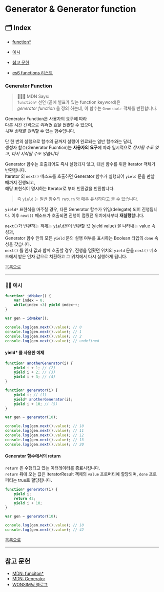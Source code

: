 # Generator & Generator function

## 🗂 Index

- [function\*](#generator-function)
- [예시](#%EF%B8%8F-예시)
- [참고 문헌](#참고-문헌)

- [es6 functions 리스트](https://github.com/Minsoo-web/es_features/tree/master/es6#functions)

### Generator Function

> 👨🏼‍⚖️ MDN Says:  
> `function*` 선언 (끝에 별표가 있는 function keyword)은  
> _generator function_ 을 정의 하는데, 이 함수는 `Generaotr` 객체를 반환합니다.

Generator Function은 사용자의 요구에 따라  
다른 시간 간격으로 *여러번 값을 반환*할 수 있으며,  
*내부 상태를 관리*할 수 있는 함수입니다.

단 한 번의 실행으로 함수의 끝까지 실행이 완료되는 일반 함수와는 달리,  
생성자 함수(Generator Fucntion)는 **사용자의 요구**에 따라 일시적으로 _정지될 수도 있고_, _다시 시작될 수도 있습니다._

Generator 함수는 호출되어도 즉시 실행되지 않고, 대신 함수를 위한 Iterator 객체가 반환됩니다.  
Iterator 의 `next()` 메소드를 호출하면 Generator 함수가 실행되어 `yield` 문을 만날 때까지 진행되고,  
해당 표현식이 명시하는 Iterator로 부터 반환값을 반환합니다.

> 즉 `yield` 는 일반 함수의 `return` 와 매우 유사하다고 볼 수 있습니다.

`yield*` 표현식을 마주칠 경우, 다른 Generator 함수가 위임(delegate) 되어 진행됩니다.
이후 `next()` 메소드가 호출되면 진행이 멈췄던 위치에서부터 **재실행**합니다.

`next()`가 반환하는 객체는 `yield`문이 반환할 값 (yield value) 을 나타내는 value 속성과,  
Generator 함수 안의 모든 `yield` 문의 실행 여부를 표시하는 Boolean 타입의 `done` 속성을 갖습니다.  
`next()` 를 인자 값과 함께 호출할 경우, 진행을 멈췄던 위치의 `yield` 문을 `next()` 메소드에서 받은 인자 값으로 치환하고 그 위치에서 다시 실행하게 됩니다.

[목록으로](#-index)

---

### 🏄‍♂️ 예시

```JavaScript
function* idMaker() {
    var index = 0;
    while(index <3) yield index++;
}

var gen = idMaker();

console.log(gen.next().value); // 0
console.log(gen.next().value); // 1
console.log(gen.next().value); // 2
console.log(gen.next().value); // undefined
```

#### yield\* 를 사용한 예제

```JavaScript
function* anotherGenerator(i) {
    yield i + 1; // (2)
    yield i + 2; // (3)
    yield i + 3; // (4)
}

function* generator(i) {
    yield i; // (1)
    yield* anotherGenerator(i);
    yield i + 10; // (5)
}

var gen = generator(10);

console.log(gen.next().value); // 10
console.log(gen.next().value); // 11
console.log(gen.next().value); // 12
console.log(gen.next().value); // 13
console.log(gen.next().value); // 20
```

#### Generator 함수에서의 return

`return` 은 수행되고 있는 이터레이터를 종료시킵니다.  
`return` 뒤에 오는 값은 IteratorResult 객체의 `value` 프로퍼티에 할당되며, `done` 프로퍼티는 true로 할당됩니다.

```JavaScript
function* generator(i) {
    yield i;
    return 42;
    yield i + 10;
}

var gen = generator(10);

console.log(gen.next().value); // 10
console.log(gen.next().value); // 42
```

[목록으로](#-index)

---

## 참고 문헌

- [MDN: funciton\*](https://developer.mozilla.org/ko/docs/Web/JavaScript/Reference/Statements/function*)
- [MDN: Generator](https://developer.mozilla.org/ko/docs/Web/JavaScript/Reference/Global_Objects/Generator)
- [WONSIM님 블로그](https://wonism.github.io/javascript-generator/)
